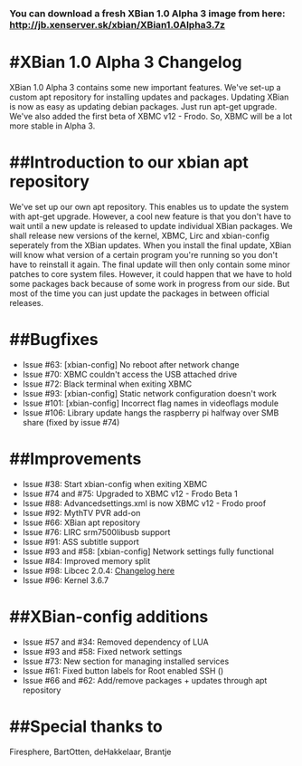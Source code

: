 ### You can download a fresh XBian 1.0 Alpha 3 image from here: http://jb.xenserver.sk/xbian/XBian1.0Alpha3.7z

#XBian 1.0 Alpha 3 Changelog
==================================
XBian 1.0 Alpha 3 contains some new important features. 
We've set-up a custom apt repository for installing updates 
and packages. Updating XBian is now as easy as updating 
debian packages. Just run apt-get upgrade. We've also added
the first beta of XBMC v12 - Frodo. So, XBMC will be a
lot more stable in Alpha 3.

##Introduction to our xbian apt repository
==================================
We've set up our own apt repository. This enables us to update
the system with apt-get upgrade. However, a cool new feature is
that you don't have to wait until a new update is released to
update individual XBian packages. We shall release new versions
of the kernel, XBMC, Lirc and xbian-config seperately from the
XBian updates. When you install the final update, XBian will
know what version of a certain program you're running so you 
don't have to reinstall it again. The final update will then
only contain some minor patches to core system files. However,
it could happen that we have to hold some packages back because
of some work in progress from our side. But most of the time
you can just update the packages in between official releases.

##Bugfixes
==================================
- Issue #63: [xbian-config] No reboot after network change
- Issue #70: XBMC couldn't access the USB attached drive
- Issue #72: Black terminal when exiting XBMC
- Issue #93: [xbian-config] Static network configuration doesn't work
- Issue #101: [xbian-config] Incorrect flag names in videoflags module
- Issue #106: Library update hangs the raspberry pi halfway over SMB share (fixed by issue #74)

##Improvements
==================================
- Issue #38: Start xbian-config when exiting XBMC
- Issue #74 and #75: Upgraded to XBMC v12 - Frodo Beta 1
- Issue #88: Advancedsettings.xml is now XBMC v12 - Frodo proof
- Issue #92: MythTV PVR add-on
- Issue #66: XBian apt repository 
- Issue #76: LIRC srm7500libusb support
- Issue #91: ASS subtitle support
- Issue #93 and #58: [xbian-config] Network settings fully functional
- Issue #84: Improved memory split
- Issue #98: Libcec 2.0.4: [Changelog here](https://github.com/Pulse-Eight/libcec/blob/master/ChangeLog)
- Issue #96: Kernel 3.6.7

##XBian-config additions
==================================
- Issue #57 and #34: Removed dependency of LUA
- Issue #93 and #58: Fixed network settings
- Issue #73: New section for managing installed services
- Issue #61: Fixed button labels for Root enabled SSH ()
- Issue #66 and #62: Add/remove packages + updates through apt repository 

##Special thanks to
==============================
Firesphere, BartOtten, deHakkelaar, Brantje